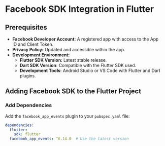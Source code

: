 # Facebook SDK Integration in Flutter

## Prerequisites

- **Facebook Developer Account:** A registered app with access to the App ID and Client Token.
- **Privacy Policy:** Updated and accessible within the app.
- **Development Environment:**
  - **Flutter SDK Version:** Latest stable release.
  - **Dart SDK Version:** Compatible with the Flutter SDK used.
  - **Development Tools:** Android Studio or VS Code with Flutter and Dart plugins.

## Adding Facebook SDK to the Flutter Project

### Add Dependencies

Add the `facebook_app_events` plugin to your `pubspec.yaml` file:

```yaml
dependencies:
  flutter:
    sdk: flutter
  facebook_app_events: ^0.14.0  # Use the latest version
